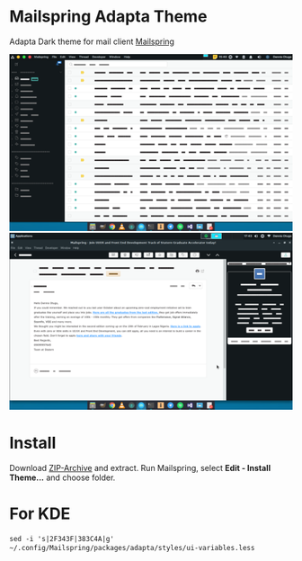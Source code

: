 # Mailspring Adapta Theme

Adapta Dark theme for mail client [Mailspring](https://github.com/Foundry376/Mailspring)

![Screenshot](shot.png)
![Screenshot1](shot1.png)


# Install
Download [ZIP-Archive](https://github.com/dennisotugo/Mailspring-Adapta-Theme/Archive/master.zip) and extract. Run Mailspring, select **Edit - Install Theme...** and choose folder.

# For KDE
```
sed -i 's|2F343F|383C4A|g' ~/.config/Mailspring/packages/adapta/styles/ui-variables.less
```
